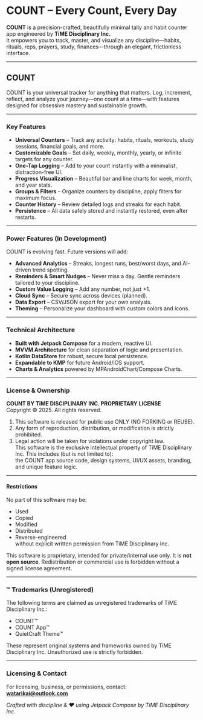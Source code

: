 # COUNT – Every Count, Every Day

**COUNT** is a precision-crafted, beautifully minimal tally and habit counter app engineered by **TiME Disciplinary Inc.**  
It empowers you to track, master, and visualize any discipline—habits, rituals, reps, prayers, study, finances—through an elegant, frictionless interface.

---

## COUNT

COUNT is your universal tracker for anything that matters. Log, increment, reflect, and analyze your journey—one count at a time—with features designed for obsessive mastery and sustainable growth.

---

### Key Features

- **Universal Counters** – Track any activity: habits, rituals, workouts, study sessions, financial goals, and more.
- **Customizable Goals** – Set daily, weekly, monthly, yearly, or infinite targets for any counter.
- **One-Tap Logging** – Add to your count instantly with a minimalist, distraction-free UI.
- **Progress Visualization** – Beautiful bar and line charts for week, month, and year stats.
- **Groups & Filters** – Organize counters by discipline, apply filters for maximum focus.
- **Counter History** – Review detailed logs and streaks for each habit.
- **Persistence** – All data safely stored and instantly restored, even after restarts.

---

### Power Features (In Development)

COUNT is evolving fast. Future versions will add:

- **Advanced Analytics** – Streaks, longest runs, best/worst days, and AI-driven trend spotting.
- **Reminders & Smart Nudges** – Never miss a day. Gentle reminders tailored to your discipline.
- **Custom Value Logging** – Add any number, not just +1.
- **Cloud Sync** – Secure sync across devices (planned).
- **Data Export** – CSV/JSON export for your own analysis.
- **Theming** – Personalize your dashboard with custom colors and icons.

---

### Technical Architecture

- **Built with Jetpack Compose** for a modern, reactive UI.
- **MVVM Architecture** for clean separation of logic and presentation.
- **Kotlin DataStore** for robust, secure local persistence.
- **Expandable to KMP** for future Android/iOS support.
- **Charts & Analytics** powered by MPAndroidChart/Compose Charts.

---

### License & Ownership

**COUNT BY TiME DISCIPLINARY INC. PROPRIETARY LICENSE**  
Copyright © 2025. All rights reserved.

1. This software is released for public use ONLY (NO FORKING or REUSE).
2. Any form of reproduction, distribution, or modification is strictly prohibited.
3. Legal action will be taken for violations under copyright law.  
   This software is the exclusive intellectual property of TiME Disciplinary Inc. This includes (but is not limited to):  
   the COUNT app source code, design systems, UI/UX assets, branding, and unique feature logic.

---

#### Restrictions

No part of this software may be:
- Used
- Copied
- Modified
- Distributed
- Reverse-engineered  
  without explicit written permission from TiME Disciplinary Inc.

This software is proprietary, intended for private/internal use only. It is **not open source**. Redistribution or commercial use is forbidden without a signed license agreement.

---

### ™ Trademarks (Unregistered)

The following terms are claimed as unregistered trademarks of TiME Disciplinary Inc.:

- COUNT™
- COUNT App™
- QuietCraft Theme™

These represent original systems and frameworks owned by TiME Disciplinary Inc. Unauthorized use is strictly forbidden.

---

### Licensing & Contact

For licensing, business, or permissions, contact:  
**watarikai@outlook.com**

_Crafted with discipline & ❤️ using Jetpack Compose by TiME Disciplinary Inc._